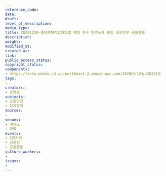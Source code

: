 ```yaml
---
reference_code: 
date: 
draft: 
level_of_description: 
media_type: 
title: 20201230-중대재해기업처벌법 제정 촉구 민주노총 중앙 상근간부 공동행동
description: 
weight: 
modified_at: 
created_at: 
link: 
public_access_status: 
copyright_status: 
components:
- https://kctu-photo.s3.ap-northeast-2.amazonaws.com/2020년/12월/20201230-중대재해기업처벌법+제정+촉구+민주노총+중앙+상근간부+공동행동/_1DX6234.jpg
tags:
- 
creators:
- 총연맹
subjects:
- 노동안전
- 정치정책
sources:
- 
venues:
- 여의도
- 국회
events:
- 1인시위
- 선전전
- 공동행동
culture_workers:
- 
issues:
- 
---
```

